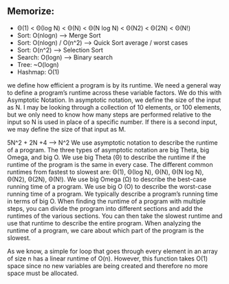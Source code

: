 ## Memorize:
- Θ(1) < Θ(log N) < Θ(N) < Θ(N log N) < Θ(N2) < Θ(2N) < Θ(N!)
- Sort: O(nlogn) --> Merge Sort
- Sort: O(nlogn) / O(n^2) --> Quick Sort average / worst cases
- Sort: O(n^2) --> Selection Sort
- Search: O(logn) --> Binary search
- Tree: ~O(logn)
- Hashmap: O(1)

we define how efficient a program is by its runtime.
We need a general way to define a program’s runtime across these variable factors. We do this with Asymptotic Notation.
In asymptotic notation, we define the size of the input as N. I may be looking through a collection of 10 elements, or 100 elements, but we only need to know how many steps are performed relative to the input so N is used in place of a specific number. If there is a second input, we may define the size of that input as M.

5N^2 + 2N +4 --> N^2
We use asymptotic notation to describe the runtime of a program. The three types of asymptotic notation are big Theta, big Omega, and big O.
We use big Theta (Θ) to describe the runtime if the runtime of the program is the same in every case.
The different common runtimes from fastest to slowest are: Θ(1), Θ(log N), Θ(N), Θ(N log N), Θ(N2), Θ(2N), Θ(N!).
We use big Omega (Ω) to describe the best-case running time of a program.
We use big O (O) to describe the worst-case running time of a program.
We typically describe a program’s running time in terms of big O.
When finding the runtime of a program with multiple steps, you can divide the program into different sections and add the runtimes of the various sections. You can then take the slowest runtime and use that runtime to describe the entire program.
When analyzing the runtime of a program, we care about which part of the program is the slowest.

As we know, a simple for loop that goes through every element in an array of size n has a linear runtime of O(n). However, this function takes O(1) space since no new variables are being created and therefore no more space must be allocated.


